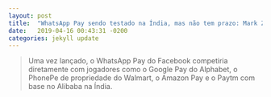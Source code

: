 ```yaml
---
layout: post
title:  "WhatsApp Pay sendo testado na Índia, mas não tem prazo: Mark Zuckerberg "
date:   2019-04-16 00:43:31 -0200
categories: jekyll update
---
```


>Uma vez lançado, o WhatsApp Pay do Facebook competiria diretamente com jogadores como o Google Pay do Alphabet, o PhonePe de propriedade do Walmart, o Amazon Pay e o Paytm com base no Alibaba na Índia.


